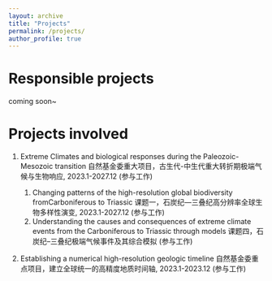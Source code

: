 ```yaml
---
layout: archive
title: "Projects"
permalink: /projects/
author_profile: true
---
```


Responsible projects
======
coming soon~

Projects involved
======

1. Extreme Climates and biological responses during the Paleozoic-Mesozoic transition 自然基金委重大项目，古生代-中生代重大转折期极端气候与生物响应, 2023.1-2027.12  (参与工作)
   1. Changing patterns of the high-resolution global biodiversity fromCarboniferous to Triassic 课题一，石炭纪—三叠纪高分辨率全球生物多样性演变, 2023.1-2027.12  (参与工作)
   2. Understanding the causes and consequences of extreme climate events from the Carboniferous to Triassic through models 课题四，石炭纪–三叠纪极端气候事件及其综合模拟 (参与工作)
  
1. Establishing a numerical high-resolution geologic timeline 自然基金委重点项目，建立全球统一的高精度地质时间轴, 2023.1-2023.12  (参与工作)
   

   
 
